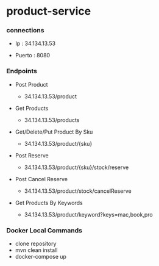 # product-service

### connections

- Ip : 34.134.13.53

- Puerto : 8080

### Endpoints

- Post Product
  - 34.134.13.53/product
    
- Get Products
  - 34.134.13.53/products

- Get/Delete/Put Product By Sku
  - 34.134.13.53/product/{sku}

- Post Reserve
  - 34.134.13.53/product/{sku}/stock/reserve

- Post Cancel Reserve
  - 34.134.13.53/product/stock/cancelReserve

- Get Products By Keywords
  - 34.134.13.53/product/keyword?keys=mac,book,pro

### Docker Local Commands 

- clone repository
- mvn clean install
- docker-compose up
    
    
    
    





